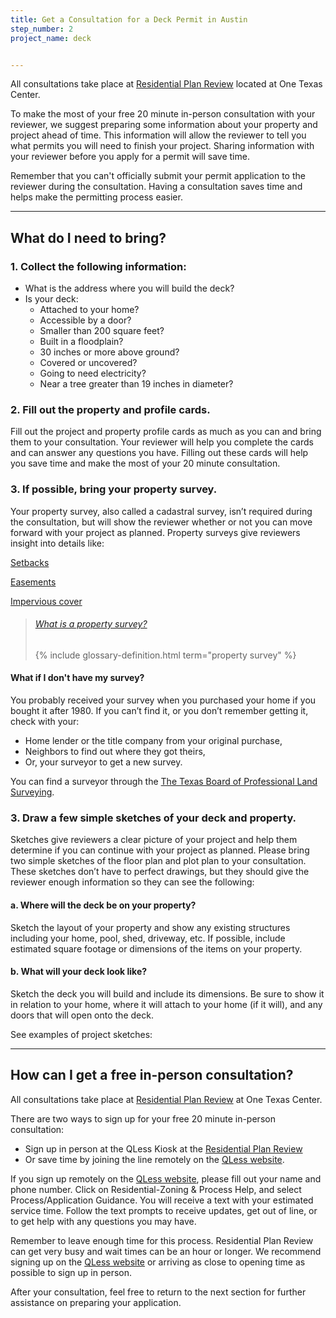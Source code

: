 ```yaml
---
title: Get a Consultation for a Deck Permit in Austin
step_number: 2
project_name: deck


---
```



All consultations take place at [Residential Plan Review](/contact/#residential-plan-review)&nbsp;located at One Texas Center.

To make the most of your free 20 minute in-person consultation with your reviewer, we suggest preparing some information about your property and project ahead of time. This information will allow the reviewer to tell you what permits you will need to finish your project. Sharing information with your reviewer before you apply for a permit will save time.

Remember that you can't officially submit your permit application to the reviewer during the consultation. Having a consultation saves time and helps make the permitting process easier.

---

## What do I need to bring?

### 1. Collect the following information:


* What is the address where you will build the deck?
* Is your deck:
  * Attached to your home?
  * Accessible by a door?
  * Smaller than 200 square feet?
  * Built in a floodplain?
  * 30 inches or more above ground?
  * Covered or uncovered?
  * Going to need electricity?
  * Near a tree greater than 19 inches in diameter?

### 2. Fill out the property and profile cards.

Fill out the project and property profile cards as much as you can and bring them to your consultation. Your reviewer will help you complete the cards and can answer any questions you have. Filling out these cards will help you save time and make the most of your 20 minute consultation. 


### 3. If possible, bring your property survey.

Your property survey, also called a cadastral survey, isn’t required during the consultation, but will show the reviewer whether or not you can move forward with your project as planned. Property surveys give reviewers insight into details like:

[Setbacks](/residential-toolkit/glossary/setback)

[Easements](/residential-toolkit/glossary/easement)

[Impervious cover](/residential-toolkit/glossary/impervious-cover)

> ###### [What is a property survey?](/residential-toolkit/glossary/property-survey)
>
> {% include glossary-definition.html term="property survey" %}

#### What if I don't have my survey?

You probably received your survey when you purchased your home if you bought it after 1980. If you can’t find it, or you don’t remember getting it, check with your:

* Home lender or the title company from your original purchase,
* Neighbors to find out where they got theirs,
* Or, your surveyor to get a new survey.

You can find a surveyor through the [The Texas Board of Professional Land Surveying](http://txls.texas.gov/education/).

### 3. Draw a few simple sketches of your deck and property.

Sketches give reviewers a clear picture of your project and help them determine if you can continue with your project as planned. Please bring two simple sketches of the floor plan and plot plan to your consultation. These sketches don’t have to perfect drawings, but they should give the reviewer enough information so they can see the following:


#### a. Where will the deck be on your property?

Sketch the layout of your property and show any existing structures including your home, pool, shed, driveway, etc. If possible, include estimated square footage or dimensions of the items on your property.

#### b. What will your deck look like?

Sketch the deck you will build and include its dimensions. Be sure to show it in relation to your home, where it will attach to your home (if it will), and any doors that will open onto the deck.

See examples of project sketches:


---

## How can I get a free in-person consultation?

All consultations take place at [Residential Plan Review](/contact/#residential-plan-review) at One Texas Center. 

There are two ways to sign up for your free 20 minute in-person consultation:

* Sign up in person at the QLess Kiosk at the [Residential Plan Review](/contact/#residential-plan-review)
* Or save time by joining the line remotely on the [QLess website](https://kiosk.qless.com/kiosk/app/home/19062?queues=63813,65072,64852,64862,66812).

If you sign up remotely on the [QLess website](https://kiosk.qless.com/kiosk/app/home/19062?queues=63813,65072,64852,64862,66812), please fill out your name and phone number. Click on Residential-Zoning & Process Help, and select Process/Application Guidance. You will receive a text with your estimated service time. Follow the text prompts to receive updates, get out of line, or to get help with any questions you may have.

Remember to leave enough time for this process. Residential Plan Review can get very busy and wait times can be an hour or longer. We recommend signing up on the [QLess website](https://kiosk.qless.com/kiosk/app/home/19062?queues=63813,65072,64852,64862,66812) or arriving as close to opening time as possible to sign up in person.

After your consultation, feel free to return to the next section for further assistance on preparing your application.
